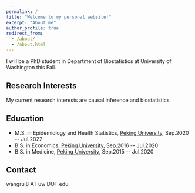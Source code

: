 ```yaml
---
permalink: /
title: "Welcome to my personal website!"
excerpt: "About me"
author_profile: true
redirect_from: 
  - /about/
  - /about.html
---
```


I will be a PhD student in Department of Biostatistics at University of Washington this Fall.

Research Interests
-----------
My current research interests are causal inference and biostatistics.

Education
-----------
* M.S. in Epidemiology and Health Statistics, [Peking University](https://www.pku.edu.cn/), Sep.2020 -- Jul.2022
* B.S. in Economics, [Peking University](https://www.pku.edu.cn/), Sep.2016 -- Jul.2020
* B.S. in Medicine, [Peking University](https://www.pku.edu.cn/), Sep.2015 -- Jul.2020

Contact
-----------
wangrui8 AT uw DOT edu
